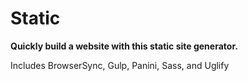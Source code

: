 # Static  

**Quickly build a website with this static site generator.**  

Includes BrowserSync, Gulp, Panini, Sass, and Uglify  